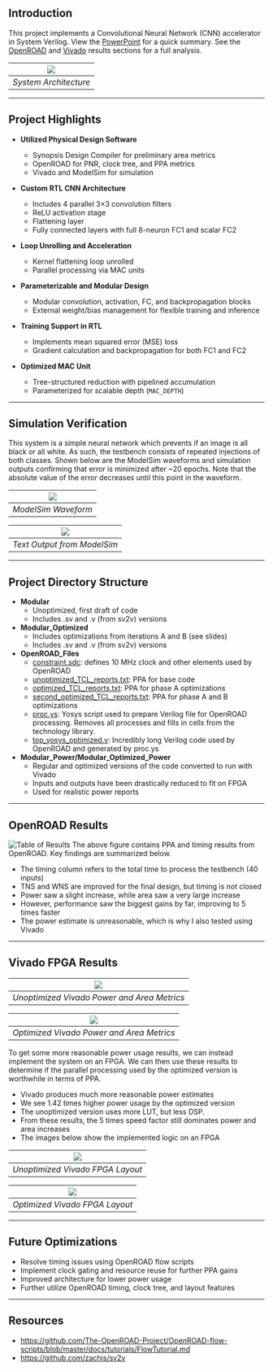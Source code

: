 ## Introduction

This project implements a Convolutional Neural Network (CNN) accelerator in System Verilog. View the [PowerPoint](FinalPresentation.pdf) for a quick summary. See the [OpenROAD](#openroad-results) and [Vivado](#vivado-fpga-results) results sections for a full analysis.


| ![](Images/Architecture.png) |
|:--:|
| *System Architecture* |
</center>

---
## Project Highlights
- **Utilized Physical Design Software**
  - Synopsis Design Compiler for preliminary area metrics
  - OpenROAD for PNR, clock tree, and PPA metrics
  - Vivado and ModelSim for simulation

- **Custom RTL CNN Architecture**
  - Includes 4 parallel 3×3 convolution filters
  - ReLU activation stage
  - Flattening layer
  - Fully connected layers with full 8-neuron FC1 and scalar FC2

- **Loop Unrolling and Acceleration**
  - Kernel flattening loop unrolled
  - Parallel processing via MAC units

- **Parameterizable and Modular Design**
  - Modular convolution, activation, FC, and backpropagation blocks
  - External weight/bias management for flexible training and inference

- **Training Support in RTL**
  - Implements mean squared error (MSE) loss
  - Gradient calculation and backpropagation for both FC1 and FC2

- **Optimized MAC Unit**
  - Tree-structured reduction with pipelined accumulation
  - Parameterized for scalable depth (`MAC_DEPTH`)

---

## Simulation Verification
This system is a simple neural network which prevents if an image is all black or all white. As such, the testbench consists of repeated injections of both classes. Shown below are the ModelSim waveforms and simulation outputs confirming that error is minimized after ~20 epochs. Note that the absolute value of the error decreases until this point in the waveform.

| ![](Images/Waveform.png) |
|:--:|
| *ModelSim Waveform* |
</center>

| ![](Images/Epochs.png) |
|:--:|
| *Text Output from ModelSim* |
</center>

---

## Project Directory Structure
- **Modular**
  - Unoptimized, first draft of code
  - Includes .sv and .v (from sv2v) versions
- **Modular_Optimized**
  - Includes optimizations from iterations A and B (see slides)
  - Includes .sv and .v (from sv2v) versions
- **OpenROAD_Files**
  - [constraint.sdc](OpenROAD_Files/constraint.sdc): defines 10 MHz clock and other elements used by OpenROAD
  - [unoptimized_TCL_reports.txt](OpenROAD_Files/unoptimized_TCL_reports.txt): PPA for base code
  - [optimized_TCL_reports.txt](OpenROAD_Files/optimized_TCL_reports.txt): PPA for phase A optimizations
  - [second_optimized_TCL_reports.txt](OpenROAD_Files/second_optimized_TCL_reports.txt): PPA for phase A and B optimizations
  - [proc.ys](OpenROAD_Files/proc.ys): Yosys script used to prepare Verilog file for OpenROAD processing. Removes all processes and fills in cells from the technology library.
  - [top_yosys_optimized.v](OpenROAD_Files/top_yosys_optimized.v): Incredibly long Verilog code used by OpenROAD and generated by proc.ys
- **Modular_Power/Modular_Optimized_Power**
  - Regular and optimized versions of the code converted to run with Vivado
  - Inputs and outputs have been drastically reduced to fit on FPGA
  - Used for realistic power reports

---

## OpenROAD Results
![Table of Results](Images/OpenROAD_Results.png)
The above figure contains PPA and timing results from OpenROAD. Key findings are summarized below.
- The timing column refers to the total time to process the testbench (40 inputs)
- TNS and WNS are improved for the final design, but timing is not closed
- Power saw a slight increase, while area saw a very large increase
- However, performance saw the biggest gains by far, improving to 5 times faster
- The power estimate is unreasonable, which is why I also tested using Vivado

---

## Vivado FPGA Results

| ![](Images/Vivado_Unopt.png) |
|:--:|
| *Unoptimized Vivado Power and Area Metrics* |
</center>

| ![](Images/Vivado_Opt.png) |
|:--:|
| *Optimized Vivado Power and Area Metrics* |
</center>

To get some more reasonable power usage results, we can instead implement the system on an FPGA. We can then use these results to determine if the parallel processing used by the optimized version is worthwhile in terms of PPA.

- Vivado produces much more reasonable power estimates
- We see 1.42 times higher power usage by the optimized version
- The unoptimized version uses more LUT, but less DSP.
- From these results, the 5 times speed factor still dominates power and area increases
- The images below show the implemented logic on an FPGA

| ![](Images/FPGA_Unopt.png) |
|:--:|
| *Unoptimized Vivado FPGA Layout* |
</center>

| ![](Images/FPGA_Opt.png) |
|:--:|
| *Optimized Vivado FPGA Layout* |
</center>

---

## Future Optimizations

- Resolve timing issues using OpenROAD flow scripts
- Implement clock gating and resource reuse for further PPA gains
- Improved architecture for lower power usage
- Further utilize OpenROAD timing, clock tree, and layout features

---

## Resources

- https://github.com/The-OpenROAD-Project/OpenROAD-flow-scripts/blob/master/docs/tutorials/FlowTutorial.md
- https://github.com/zachjs/sv2v